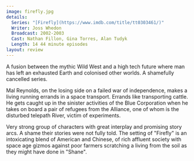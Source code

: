 ```yaml
---
image: firefly.jpg
details:
  Series: "[Firefly](https://www.imdb.com/title/tt0303461/)"
  Writer: Joss Whedon
  Broadcast: 2002-2003
  Cast: Nathan Fillon, Gina Torres, Alan Tudyk
  Length: 14 44 minute episodes
layout: review
---
```

A fusion between the mythic Wild West and a high tech
future where man has left an exhausted Earth and colonised
other worlds. A shamefully cancelled series.

Mal Reynolds, on the losing side on a failed war of
independence, makes a living running errands in a space
transport.  Errands like transporting cattle.  He gets
caught up in the sinister activities of the Blue Corporation
when he takes on board a pair of refugees from the
Alliance, one of whom is the disturbed telepath River,
victim of experiments.

Very strong group of characters with great interplay and
promising story arcs.  A shame their stories were not
fully told.  The setting of "Firefly" is an intoxicating
blend of American and Chinese, of rich affluent society
with space age gizmos against poor farmers scratching a
living from the soil as they might have done in "Shane".
